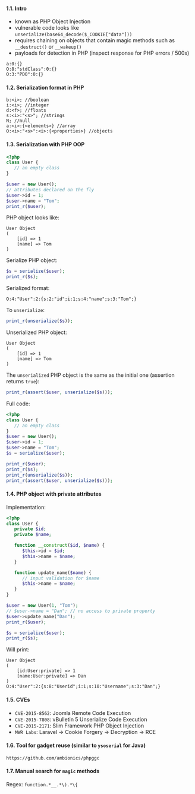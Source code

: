 #### 1.1. Intro

- known as PHP Object Injection
- vulnerable code looks like `unserialize(base64_decode($_COOKIE["data"]))`
- requires chaining on objects that contain magic methods such as `__destruct()` or `__wakeup()`
- payloads for detection in PHP (inspect response for PHP errors / 500s)
```
a:0:{}
O:8:"stdClass":0:{}
O:3:"PDO":0:{}
```


#### 1.2. Serialization format in PHP
```
b:<i>; //boolean
i:<i>; //integer
d:<f>; //floats
s:<i>:"<s>"; //strings
N; //null
a:<i>:{<elements>} //array
O:<i>:"<s>":<i>:{<properties>} //objects
```


#### 1.3. Serialization with PHP OOP
```php
<?php
class User {
   // an empty class
}

$user = new User();
// attributes declared on the fly
$user->id = 1;
$user->name = "Tom";
print_r($user);
```

PHP object looks like:
```
User Object
(
    [id] => 1
    [name] => Tom
)
```

Serialize PHP object:
```php
$s = serialize($user);
print_r($s);
```

Serialized format:
```
O:4:"User":2:{s:2:"id";i:1;s:4:"name";s:3:"Tom";}
```

To `unserialize`:
```php
print_r(unserialize($s));
```

Unserialized PHP object:
```
User Object
(
    [id] => 1
    [name] => Tom
)
```

The `unserialized` PHP object is the same as the initial one (assertion returns `true`):
```php
print_r(assert($user, unserialize($s)));
```

Full code:
```php
<?php
class User {
   // an empty class
}
$user = new User();
$user->id = 1;
$user->name = "Tom";
$s = serialize($user);

print_r($user);
print_r($s);
print_r(unserialize($s));
print_r(assert($user, unserialize($s)));
```

#### 1.4. PHP object with private attributes

Implementation:
```php
<?php
class User {
   private $id;
   private $name;

   function __construct($id, $name) {
      $this->id = $id;
      $this->name = $name;
   }

   function update_name($name) {
      // input validation for $name
      $this->name = $name;
   }
}

$user = new User(1, "Tom");
// $user->name = "Dan"; // no access to private property
$user->update_name("Dan");
print_r($user);

$s = serialize($user);
print_r($s);
```

Will print:
```
User Object
(
    [id:User:private] => 1
    [name:User:private] => Dan
)
O:4:"User":2:{s:8:"Userid";i:1;s:10:"Username";s:3:"Dan";}
```

#### 1.5. CVEs
- `CVE-2015-8562`: Joomla Remote Code Execution
- `CVE-2015-7808`: vBulletin 5 Unserialize Code Execution
- `CVE-2015-2171`: Slim Framework PHP Object Injection
- `MWR Labs`: Laravel -> Cookie Forgery -> Decryption -> RCE


#### 1.6. Tool for gadget reuse (similar to `ysoserial` for Java)
```
https://github.com/ambionics/phpggc
```


#### 1.7. Manual search for `magic` methods

Regex: `function.*__.*\).*\{`

